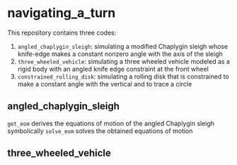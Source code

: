 # navigating_a_turn

This repository contains three codes:
1. `angled_chaplygin_sleigh`: simulating a modified Chaplygin sleigh whose knife-edge makes a constant nonzero angle with the axis of the sleigh
2. `three_wheeled_vehicle`: simulating a three wheeled vehicle modeled as a rigid body with an angled knife edge constraint at the front wheel
3. `constrained_rolling_disk`: simulating a rolling disk that is constrained to make a constant angle with the vertical and to trace a circle

## angled_chaplygin_sleigh
`get_eom` derives the equations of motion of the angled Chaplygin sleigh symbolically
`solve_eom` solves the obtained equations of motion

## three_wheeled_vehicle
